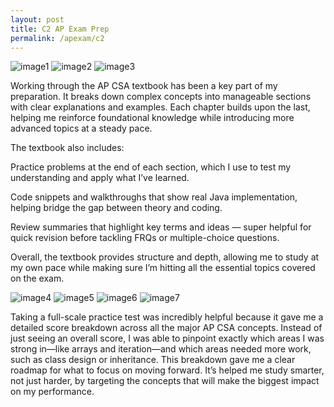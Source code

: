 ```yaml
---
layout: post
title: C2 AP Exam Prep
permalink: /apexam/c2
---
```


<img src="{{site.baseurl}}/images/c2textbook1.jpg" alt="image1">
<img src="{{site.baseurl}}/images/c2textbook2.jpg" alt="image2">
<img src="{{site.baseurl}}/images/c2textbook3.jpg" alt="image3">

Working through the AP CSA textbook has been a key part of my preparation. It breaks down complex concepts into manageable sections with clear explanations and examples. Each chapter builds upon the last, helping me reinforce foundational knowledge while introducing more advanced topics at a steady pace.

The textbook also includes:

Practice problems at the end of each section, which I use to test my understanding and apply what I’ve learned.

Code snippets and walkthroughs that show real Java implementation, helping bridge the gap between theory and coding.

Review summaries that highlight key terms and ideas — super helpful for quick revision before tackling FRQs or multiple-choice questions.

Overall, the textbook provides structure and depth, allowing me to study at my own pace while making sure I’m hitting all the essential topics covered on the exam.

<img src="{{site.baseurl}}/images/c2frqscore.jpg" alt="image4">
<img src="{{site.baseurl}}/images/c2mcscore.jpg" alt="image5">
<img src="{{site.baseurl}}/images/c2totalscore.png" alt="image6">
<img src="{{site.baseurl}}/images/c2testbreakdown.jpg" alt="image7">

Taking a full-scale practice test was incredibly helpful because it gave me a detailed score breakdown across all the major AP CSA concepts. Instead of just seeing an overall score, I was able to pinpoint exactly which areas I was strong in—like arrays and iteration—and which areas needed more work, such as class design or inheritance. This breakdown gave me a clear roadmap for what to focus on moving forward. It’s helped me study smarter, not just harder, by targeting the concepts that will make the biggest impact on my performance.


